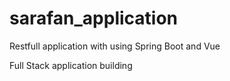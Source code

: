 # sarafan_application
Restfull application with using Spring Boot and Vue

Full Stack application building 
